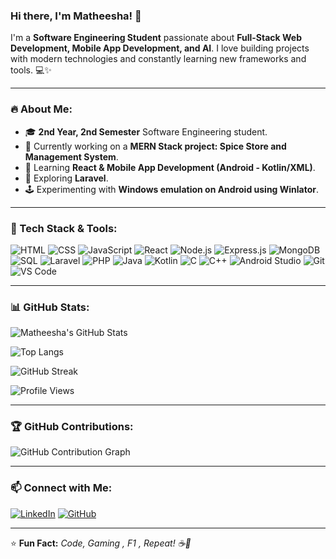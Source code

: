 ### Hi there, I'm Matheesha! 👋

I'm a **Software Engineering Student** passionate about **Full-Stack Web Development, Mobile App Development, and AI**. I love building projects with modern technologies and constantly learning new frameworks and tools. 💻✨

---

### 🔥 About Me:
- 🎓 **2nd Year, 2nd Semester** Software Engineering student.
- 🚀 Currently working on a **MERN Stack project: Spice Store and Management System**.
- 📱 Learning **React & Mobile App Development (Android - Kotlin/XML)**.
- 🌱 Exploring **Laravel**.
- 🕹️ Experimenting with **Windows emulation on Android using Winlator**.


---

### 🚀 Tech Stack & Tools:
![HTML](https://img.shields.io/badge/HTML5-E34F26?style=for-the-badge&logo=html5&logoColor=white)
![CSS](https://img.shields.io/badge/CSS3-1572B6?style=for-the-badge&logo=css3&logoColor=white)
![JavaScript](https://img.shields.io/badge/JavaScript-F7DF1E?style=for-the-badge&logo=javascript&logoColor=black)
![React](https://img.shields.io/badge/React-20232A?style=for-the-badge&logo=react&logoColor=61DAFB)
![Node.js](https://img.shields.io/badge/Node.js-43853D?style=for-the-badge&logo=node.js&logoColor=white)
![Express.js](https://img.shields.io/badge/Express.js-000000?style=for-the-badge&logo=express&logoColor=white)
![MongoDB](https://img.shields.io/badge/MongoDB-4EA94B?style=for-the-badge&logo=mongodb&logoColor=white)
![SQL](https://img.shields.io/badge/SQL-4479A1?style=for-the-badge&logo=sqlite&logoColor=white)
![Laravel](https://img.shields.io/badge/Laravel-FF2D20?style=for-the-badge&logo=laravel&logoColor=white)
![PHP](https://img.shields.io/badge/PHP-777BB4?style=for-the-badge&logo=php&logoColor=white)
![Java](https://img.shields.io/badge/Java-007396?style=for-the-badge&logo=java&logoColor=white)
![Kotlin](https://img.shields.io/badge/Kotlin-0095D5?style=for-the-badge&logo=kotlin&logoColor=white)
![C](https://img.shields.io/badge/C-00599C?style=for-the-badge&logo=c&logoColor=white)
![C++](https://img.shields.io/badge/C++-00599C?style=for-the-badge&logo=c%2B%2B&logoColor=white)
![Android Studio](https://img.shields.io/badge/Android_Studio-3DDC84?style=for-the-badge&logo=android-studio&logoColor=white)
![Git](https://img.shields.io/badge/Git-F05032?style=for-the-badge&logo=git&logoColor=white)
![VS Code](https://img.shields.io/badge/VS_Code-007ACC?style=for-the-badge&logo=visual-studio-code&logoColor=white)

---

### 📊 GitHub Stats:
![Matheesha's GitHub Stats](https://github-readme-stats.vercel.app/api?username=matheeshaW&show_icons=true&theme=radical)

![Top Langs](https://github-readme-stats.vercel.app/api/top-langs/?username=matheeshaW&layout=compact&theme=radical)

![GitHub Streak](https://github-readme-streak-stats.herokuapp.com/?user=matheeshaW&theme=radical)

![Profile Views](https://komarev.com/ghpvc/?username=matheeshaW&color=blue&style=flat-square)

---

### 🏆 GitHub Contributions:
![GitHub Contribution Graph](https://github-readme-activity-graph.vercel.app/graph?username=matheeshaW&theme=react-dark)

---

### 📫 Connect with Me:
[![LinkedIn](https://img.shields.io/badge/LinkedIn-0077B5?style=for-the-badge&logo=linkedin&logoColor=white)](www.linkedin.com/in/matheesha-weerakoon-6bb821278) 
[![GitHub](https://img.shields.io/badge/GitHub-100000?style=for-the-badge&logo=github&logoColor=white)](https://github.com/matheeshaW)

---

⭐ **Fun Fact:** *Code, Gaming , F1 , Repeat! ☕🚀*
